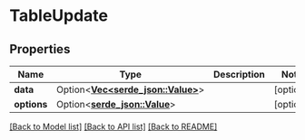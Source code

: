 # TableUpdate

## Properties

Name | Type | Description | Notes
------------ | ------------- | ------------- | -------------
**data** | Option<[**Vec<serde_json::Value>**](serde_json::Value.md)> |  | [optional]
**options** | Option<[**serde_json::Value**](.md)> |  | [optional]

[[Back to Model list]](../README.md#documentation-for-models) [[Back to API list]](../README.md#documentation-for-api-endpoints) [[Back to README]](../README.md)


